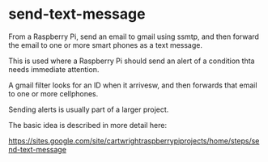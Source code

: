 # send-text-message
From a Raspberry Pi, send an email to gmail using ssmtp, and then forward the email to one or more smart phones as a text message.

This is used where a Raspberry Pi should send an alert of a condition thta needs immediate attention.

A gmail filter looks for an ID when it arrivesw, and then forwards that email to one or more cellphones.

Sending alerts is usually part of a larger project.

The basic idea is described in more detail here:

https://sites.google.com/site/cartwrightraspberrypiprojects/home/steps/send-text-message
